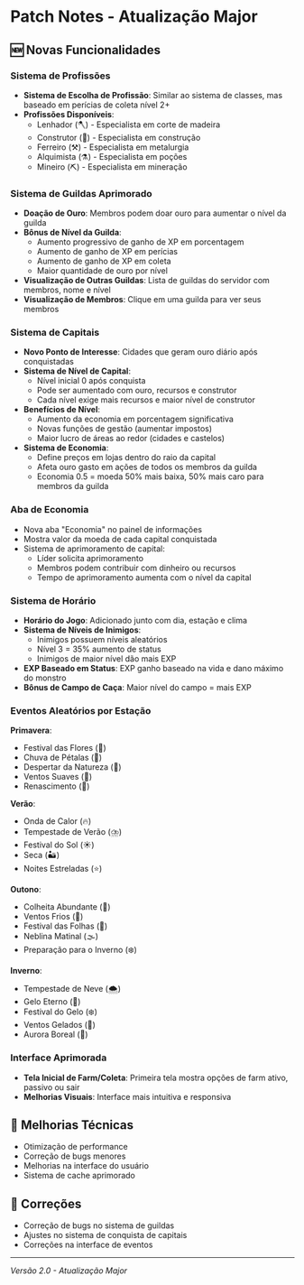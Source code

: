 # Patch Notes - Atualização Major

## 🆕 Novas Funcionalidades

### Sistema de Profissões
- **Sistema de Escolha de Profissão**: Similar ao sistema de classes, mas baseado em perícias de coleta nível 2+
- **Profissões Disponíveis**:
  - Lenhador (🪓) - Especialista em corte de madeira
  - Construtor (🔨) - Especialista em construção
  - Ferreiro (⚒️) - Especialista em metalurgia
  - Alquimista (⚗️) - Especialista em poções
  - Mineiro (⛏️) - Especialista em mineração

### Sistema de Guildas Aprimorado
- **Doação de Ouro**: Membros podem doar ouro para aumentar o nível da guilda
- **Bônus de Nível da Guilda**:
  - Aumento progressivo de ganho de XP em porcentagem
  - Aumento de ganho de XP em perícias
  - Aumento de ganho de XP em coleta
  - Maior quantidade de ouro por nível
- **Visualização de Outras Guildas**: Lista de guildas do servidor com membros, nome e nível
- **Visualização de Membros**: Clique em uma guilda para ver seus membros

### Sistema de Capitais
- **Novo Ponto de Interesse**: Cidades que geram ouro diário após conquistadas
- **Sistema de Nível de Capital**: 
  - Nível inicial 0 após conquista
  - Pode ser aumentado com ouro, recursos e construtor
  - Cada nível exige mais recursos e maior nível de construtor
- **Benefícios de Nível**:
  - Aumento da economia em porcentagem significativa
  - Novas funções de gestão (aumentar impostos)
  - Maior lucro de áreas ao redor (cidades e castelos)
- **Sistema de Economia**:
  - Define preços em lojas dentro do raio da capital
  - Afeta ouro gasto em ações de todos os membros da guilda
  - Economia 0.5 = moeda 50% mais baixa, 50% mais caro para membros da guilda

### Aba de Economia
- Nova aba "Economia" no painel de informações
- Mostra valor da moeda de cada capital conquistada
- Sistema de aprimoramento de capital:
  - Líder solicita aprimoramento
  - Membros podem contribuir com dinheiro ou recursos
  - Tempo de aprimoramento aumenta com o nível da capital

### Sistema de Horário
- **Horário do Jogo**: Adicionado junto com dia, estação e clima
- **Sistema de Níveis de Inimigos**:
  - Inimigos possuem níveis aleatórios
  - Nível 3 = 35% aumento de status
  - Inimigos de maior nível dão mais EXP
- **EXP Baseado em Status**: EXP ganho baseado na vida e dano máximo do monstro
- **Bônus de Campo de Caça**: Maior nível do campo = mais EXP

### Eventos Aleatórios por Estação
**Primavera**:
- Festival das Flores (🌸)
- Chuva de Pétalas (🌺)
- Despertar da Natureza (🌱)
- Ventos Suaves (💨)
- Renascimento (🌿)

**Verão**:
- Onda de Calor (🔥)
- Tempestade de Verão (⛈️)
- Festival do Sol (☀️)
- Seca (🏜️)
- Noites Estreladas (⭐)

**Outono**:
- Colheita Abundante (🍂)
- Ventos Frios (🍃)
- Festival das Folhas (🍁)
- Neblina Matinal (🌫️)
- Preparação para o Inverno (❄️)

**Inverno**:
- Tempestade de Neve (🌨️)
- Gelo Eterno (🧊)
- Festival do Gelo (❄️)
- Ventos Gelados (💨)
- Aurora Boreal (🌈)

### Interface Aprimorada
- **Tela Inicial de Farm/Coleta**: Primeira tela mostra opções de farm ativo, passivo ou sair
- **Melhorias Visuais**: Interface mais intuitiva e responsiva

## 🔧 Melhorias Técnicas
- Otimização de performance
- Correção de bugs menores
- Melhorias na interface do usuário
- Sistema de cache aprimorado

## 🐛 Correções
- Correção de bugs no sistema de guildas
- Ajustes no sistema de conquista de capitais
- Correções na interface de eventos

---
*Versão 2.0 - Atualização Major*